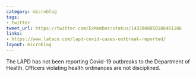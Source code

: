 ```yaml
---
category: microblog
tags:
- twitter
tweet_url: https://twitter.com/ExMember/status/1432008850186461186
links:
- https://www.lataco.com/lapd-covid-cases-outbreak-reported/
layout: microblog
---
```

The LAPD has not been reporting Covid-19 outbreaks to the Department of Health. Officers violating health ordinances are not disciplined.
